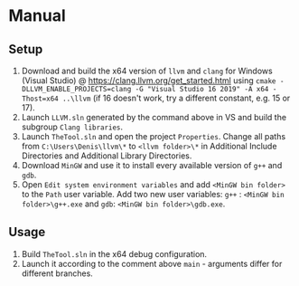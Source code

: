 # Manual

## Setup

1. Download and build the x64 version of `llvm` and `clang` for Windows (Visual Studio) @ https://clang.llvm.org/get_started.html using `cmake -DLLVM_ENABLE_PROJECTS=clang -G "Visual Studio 16 2019" -A x64 -Thost=x64 ..\llvm` (if 16 doesn't work, try a different constant, e.g. 15 or 17).
2. Launch `LLVM.sln`  generated by the command above in VS and build the subgroup `Clang libraries`.
3. Launch `TheTool.sln` and open the project `Properties`. Change all paths from `C:\Users\Denis\llvm\*` to `<llvm folder>\*` in Additional Include Directories and Additional Library Directories.
4. Download `MinGW` and use it to install every available version of `g++` and `gdb`.
5. Open `Edit system environment variables` and add `<MinGW bin folder>` to the `Path` user variable. Add two new user variables: `g++` : `<MinGW bin folder>\g++.exe` and `gdb`: `<MinGW bin folder>\gdb.exe`.

## Usage

1. Build `TheTool.sln` in the x64 debug configuration.
2. Launch it according to the comment above `main` - arguments differ for different branches.